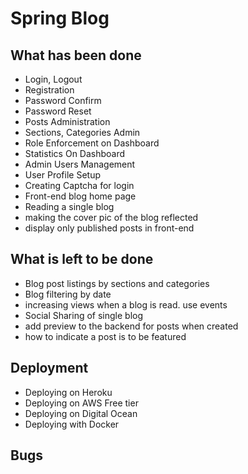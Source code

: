 Spring Blog
===========

What has been done
------------------
- Login, Logout
- Registration
- Password Confirm
- Password Reset
- Posts Administration
- Sections, Categories Admin
- Role Enforcement on Dashboard
- Statistics On Dashboard
- Admin Users Management
- User Profile Setup
- Creating Captcha for login
- Front-end blog home page
- Reading a single blog
- making the cover pic of the blog reflected
- display only published posts in front-end

What is left to be done
-----------------------
- Blog post listings by sections and categories
- Blog filtering by date
- increasing views when a blog is read. use events
- Social Sharing of single blog
- add preview to the backend for posts when created
- how to indicate a post is to be featured


Deployment
----------
- Deploying on Heroku
- Deploying on AWS Free tier
- Deploying on Digital Ocean
- Deploying with Docker


Bugs
------
